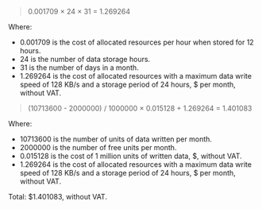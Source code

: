 > 0.001709 × 24 × 31 = 1.269264

Where:

* 0.001709 is the cost of allocated resources per hour when stored for 12 hours.
* 24 is the number of data storage hours.
* 31 is the number of days in a month.
* 1.269264 is the cost of allocated resources with a maximum data write speed of 128 KB/s and a storage period of 24 hours, $ per month, without VAT.

> (10713600 - 2000000) / 1000000 × 0.015128 + 1.269264 = 1.401083

Where:

* 10713600 is the number of units of data written per month.
* 2000000 is the number of free units per month.
* 0.015128 is the cost of 1 million units of written data, $, without VAT.
* 1.269264 is the cost of allocated resources with a maximum data write speed of 128 KB/s and a storage period of 24 hours, $ per month, without VAT.

Total: $1.401083, without VAT.
